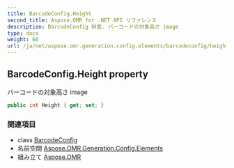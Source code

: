 ```yaml
---
title: BarcodeConfig.Height
second_title: Aspose.OMR for .NET API リファレンス
description: BarcodeConfig 財産. バーコードの対象高さ image
type: docs
weight: 60
url: /ja/net/aspose.omr.generation.config.elements/barcodeconfig/height/
---
```

## BarcodeConfig.Height property

バーコードの対象高さ image

```csharp
public int Height { get; set; }
```

### 関連項目

* class [BarcodeConfig](../)
* 名前空間 [Aspose.OMR.Generation.Config.Elements](../../barcodeconfig/)
* 組み立て [Aspose.OMR](../../../)


